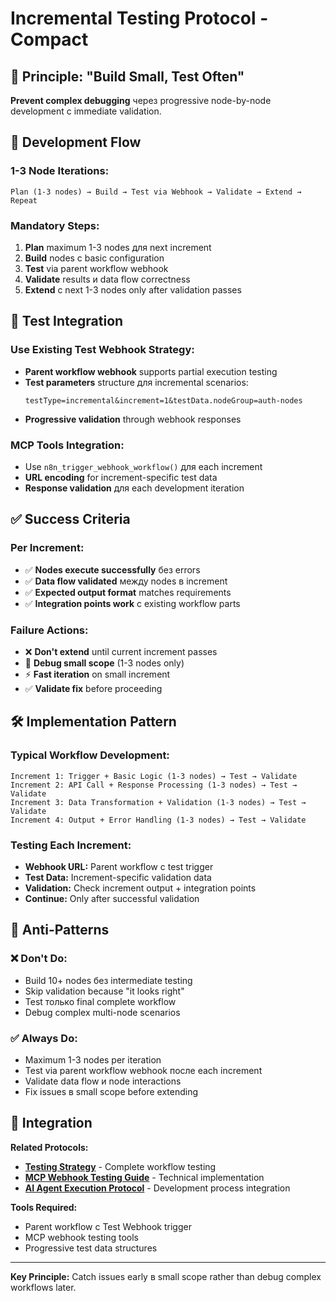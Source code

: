 # Incremental Testing Protocol - Compact

## 🎯 Principle: "Build Small, Test Often"

**Prevent complex debugging** через progressive node-by-node development с immediate validation.

## 🔄 Development Flow

### **1-3 Node Iterations:**
```
Plan (1-3 nodes) → Build → Test via Webhook → Validate → Extend → Repeat
```

### **Mandatory Steps:**
1. **Plan** maximum 1-3 nodes для next increment
2. **Build** nodes с basic configuration  
3. **Test** via parent workflow webhook
4. **Validate** results и data flow correctness
5. **Extend** с next 1-3 nodes only after validation passes

## 🧪 Test Integration

### **Use Existing Test Webhook Strategy:**
- **Parent workflow webhook** supports partial execution testing
- **Test parameters** structure для incremental scenarios:
  ```
  testType=incremental&increment=1&testData.nodeGroup=auth-nodes
  ```
- **Progressive validation** through webhook responses

### **MCP Tools Integration:**
- Use `n8n_trigger_webhook_workflow()` для each increment
- **URL encoding** for increment-specific test data
- **Response validation** для each development iteration

## ✅ Success Criteria

### **Per Increment:**
- ✅ **Nodes execute successfully** без errors
- ✅ **Data flow validated** между nodes в increment  
- ✅ **Expected output format** matches requirements
- ✅ **Integration points work** с existing workflow parts

### **Failure Actions:**
- ❌ **Don't extend** until current increment passes
- 🔧 **Debug small scope** (1-3 nodes only)  
- ⚡ **Fast iteration** on small increment
- ✅ **Validate fix** before proceeding

## 🛠️ Implementation Pattern

### **Typical Workflow Development:**
```
Increment 1: Trigger + Basic Logic (1-3 nodes) → Test → Validate
Increment 2: API Call + Response Processing (1-3 nodes) → Test → Validate  
Increment 3: Data Transformation + Validation (1-3 nodes) → Test → Validate
Increment 4: Output + Error Handling (1-3 nodes) → Test → Validate
```

### **Testing Each Increment:**
- **Webhook URL:** Parent workflow с test trigger
- **Test Data:** Increment-specific validation data
- **Validation:** Check increment output + integration points
- **Continue:** Only after successful validation

## 🚨 Anti-Patterns

### **❌ Don't Do:**
- Build 10+ nodes без intermediate testing
- Skip validation because "it looks right"
- Test только final complete workflow
- Debug complex multi-node scenarios

### **✅ Always Do:**
- Maximum 1-3 nodes per iteration
- Test via parent workflow webhook после each increment
- Validate data flow и node interactions
- Fix issues в small scope before extending

## 🔗 Integration

**Related Protocols:**
- **[Testing Strategy](testing-strategy.md)** - Complete workflow testing
- **[MCP Webhook Testing Guide](mcp-webhook-testing-guide.md)** - Technical implementation
- **[AI Agent Execution Protocol](ai-agent-execution-protocol.md)** - Development process integration

**Tools Required:**
- Parent workflow с Test Webhook trigger
- MCP webhook testing tools
- Progressive test data structures

---

**Key Principle:** Catch issues early в small scope rather than debug complex workflows later.
